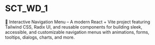 # SCT_WD_1
🚀 Interactive Navigation Menu – A modern React + Vite project featuring Tailwind CSS, Radix UI, and reusable components for building sleek, accessible, and customizable navigation menus with animations, forms, tooltips, dialogs, charts, and more.
